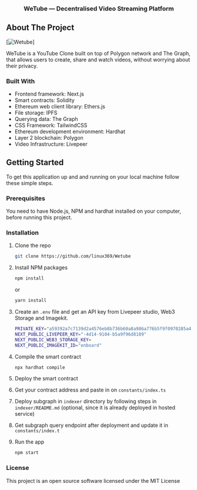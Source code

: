 <div id="top"></div>

<br />
<div align="center">

<h3 align="center">WeTube — Decentralised Video Streaming Platform</h3>

</div>

## About The Project

[![Wetube][product-screenshot]]

WeTube is a YouTube Clone built on top of Polygon network and The Graph, that allows users to create, share and watch videos, without worrying about their privacy.

### Built With

- Frontend framework: Next.js
- Smart contracts: Solidity
- Ethereum web client library: Ethers.js
- File storage: IPFS
- Querying data: The Graph
- CSS Framework: TailwindCSS
- Ethereum development environment: Hardhat
- Layer 2 blockchain: Polygon
- Video Infrastructure: Livepeer


<!-- GETTING STARTED -->

## Getting Started

To get this application up and and running on your local machine follow these simple steps.

### Prerequisites

You need to have Node.js, NPM and hardhat installed on your computer, before running this project.

### Installation

1. Clone the repo
   ```sh
   git clone https://github.com/linux369/Wetube
   ```
2. Install NPM packages

   ```sh
   npm install
   ```

   or

   ```sh
   yarn install
   ```
3. Create an `.env` file and get an API key from Livepeer studio, Web3 Storage and Imagekit. 
   ```sh
   PRIVATE_KEY="a59392a7c7139d2a4576eb8b736b60a8a986a776b5f9f0970285a4f7"
   NEXT_PUBLIC_LIVEPEER_KEY="-4d14-9104-b5a9f96d8189"
   NEXT_PUBLIC_WEB3_STORAGE_KEY=
   NEXT_PUBLIC_IMAGEKIT_ID="onboard"
   ```
4. Compile the smart contract
   ```sh
   npx hardhat compile
   ```
5. Deploy the smart contract
6. Get your contract address and paste in on `constants/index.ts`

7. Deploy subgraph in `indexer` directory by following steps in `indexer/README.md` (optional, since it is already deployed in hosted service)

8. Get subgraph query endpoint after deployment and update it in `constants/index.t`

9. Run the app

   ```sh
   npm start
   ```


### License

This project is an open source software licensed under the MIT License

[product-screenshot]: https://radicle.community/uploads/default/original/2X/1/1275b4e842a315e9211c8905c16a34116493c301.jpeg

